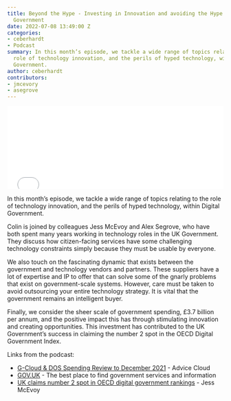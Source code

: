 ```yaml
---
title: Beyond the Hype - Investing in Innovation and avoiding the Hype in Digital
  Government
date: 2022-07-08 13:49:00 Z
categories:
- ceberhardt
- Podcast
summary: In this month’s episode, we tackle a wide range of topics relating to the
  role of technology innovation, and the perils of hyped technology, within Digital
  Government.
author: ceberhardt
contributors:
- jmcevory
- asegrove
---
```


<iframe title="Embed Player" src="//play.libsyn.com/embed/episode/id/23292824/height/192/theme/modern/size/large/thumbnail/yes/custom-color/ffffff/time-start/00:00:00/playlist-height/200/direction/backward" height="192" width="100%" scrolling="no" allowfullscreen="" webkitallowfullscreen="true" mozallowfullscreen="true" oallowfullscreen="true" msallowfullscreen="true" style="border: none;"></iframe>

In this month’s episode, we tackle a wide range of topics relating to the role of technology innovation, and the perils of hyped technology, within Digital Government.

Colin is joined by colleagues Jess McEvoy and Alex Segrove, who have both spent many years working in technology roles in the UK Government. They discuss how citizen-facing services have some challenging technology constraints simply because they must be usable by everyone. 

We also touch on the fascinating dynamic that exists between the government and technology vendors and partners. These suppliers have a lot of expertise and IP to offer that can solve some of the gnarly problems that exist on government-scale systems. However, care must be taken to avoid outsourcing your entire technology strategy. It is vital that the government remains an intelligent buyer.

Finally, we consider the sheer scale of government spending, £3.7 billion per annum, and the positive impact this has through stimulating innovation and creating opportunities. This investment has contributed to the UK Government’s success in claiming the number 2 spot in the OECD Digital Government Index.

Links from the podcast:

  * [G-Cloud & DOS Spending Review to December 2021](https://advice-cloud.co.uk/insights/g-cloud-dos-spending-review-dec2021/) - Advice Cloud
  * [GOV.UK](https://www.gov.uk/) - The best place to find government services and information
  * [UK claims number 2 spot in OECD digital government rankings](https://gds.blog.gov.uk/2020/10/16/uk-claims-number-2-spot-in-oecd-digital-government-rankings/) - Jess McEvoy